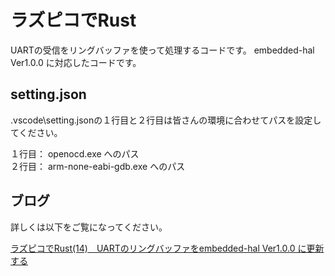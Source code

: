 # ラズピコでRust
UARTの受信をリングバッファを使って処理するコードです。
embedded-hal Ver1.0.0 に対応したコードです。

## setting.json

.vscode\setting.jsonの１行目と２行目は皆さんの環境に合わせてパスを設定してください。
  
１行目： openocd.exe へのパス  
２行目： arm-none-eabi-gdb.exe へのパス

## ブログ

詳しくは以下をご覧になってください。

[ラズピコでRust(14)　UARTのリングバッファをembedded-hal Ver1.0.0 に更新する](https://moons.link/pico/post-1446/)

